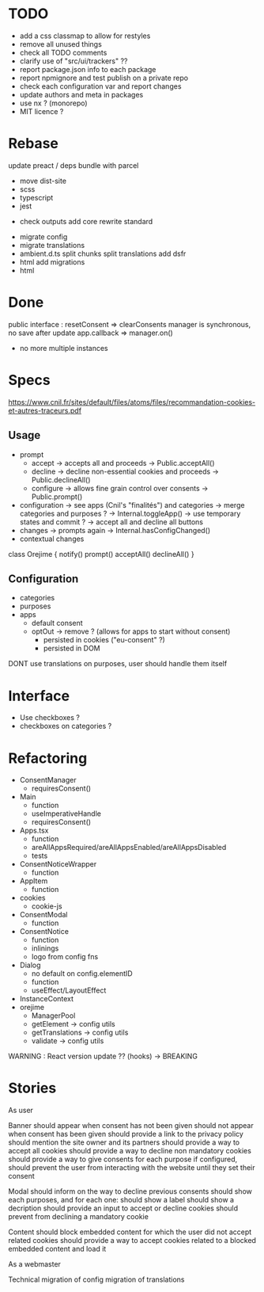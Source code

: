 # TODO

* add a css classmap to allow for restyles
* remove all unused things
* check all TODO comments
* clarify use of "src/ui/trackers" ??
* report package.json info to each package
* report npmignore and test publish on a private repo
* check each configuration var and report changes
* update authors and meta in packages
* use nx ? (monorepo)
* MIT licence ?

# Rebase

update preact / deps
bundle with parcel
  + move dist-site
  + scss
  + typescript
  + jest
  - check outputs
add core
rewrite standard
  + migrate config
  + migrate translations
  + ambient.d.ts
split chunks
split translations
add dsfr
  + html
add migrations
  + html

# Done

public interface : resetConsent => clearConsents
manager is synchronous, no save after update
app.callback => manager.on()
* no more multiple instances

# Specs

https://www.cnil.fr/sites/default/files/atoms/files/recommandation-cookies-et-autres-traceurs.pdf

## Usage


* prompt
  * accept
    -> accepts all and proceeds
    -> Public.acceptAll()
  * decline
    -> decline non-essential cookies and proceeds
    -> Public.declineAll()
  * configure
    -> allows fine grain control over consents
    -> Public.prompt()
* configuration
  -> see apps (Cnil's "finalités") and categories
    -> merge categories and purposes ?
  -> Internal.toggleApp()
    -> use temporary states and commit ?
  -> accept all and decline all buttons
* changes
  -> prompts again
  -> Internal.hasConfigChanged()
* contextual changes

class Orejime {
  notify()
  prompt()
  acceptAll()
  declineAll()
}

## Configuration

* categories
* purposes
* apps
  * default consent
  * optOut
    -> remove ? (allows for apps to start without consent)
    * persisted in cookies ("eu-consent" ?)
    * persisted in DOM

DONT use translations on purposes, user should handle them itself

# Interface

* Use checkboxes ?
* checkboxes on categories ?

# Refactoring

* ConsentManager
  * requiresConsent()
* Main
  * function
  * useImperativeHandle
  * requiresConsent()
* Apps.tsx
  * function
  * areAllAppsRequired/areAllAppsEnabled/areAllAppsDisabled
  * tests
* ConsentNoticeWrapper
  * function
* AppItem
  * function
* cookies
  * cookie-js
* ConsentModal
  * function
* ConsentNotice
  * function
  * inlinings
  * logo from config fns
* Dialog
  * no default on config.elementID
  * function
  * useEffect/LayoutEffect
* InstanceContext
* orejime
  * ManagerPool
  * getElement -> config utils
  * getTranslations -> config utils
  * validate -> config utils


WARNING : React version update ?? (hooks)
 -> BREAKING



# Stories

As user

Banner
  should appear when consent has not been given
  should not appear when consent has been given
  should provide a link to the privacy policy
  should mention the site owner and its partners
  should provide a way to accept all cookies
  should provide a way to decline non mandatory cookies
  should provide a way to give consents for each purpose
  if configured, should prevent the user from interacting with the website until they set their consent

Modal
  should inform on the way to decline previous consents
  should show each purposes, and for each one:
    should show a label
    should show a decription
    should provide an input to accept or decline cookies
    should prevent from declining a mandatory cookie

Content
  should block embedded content for which the user did not accept related cookies
  should provide a way to accept cookies related to a blocked embedded content and load it

As a webmaster

Technical
  migration of config
  migration of translations

